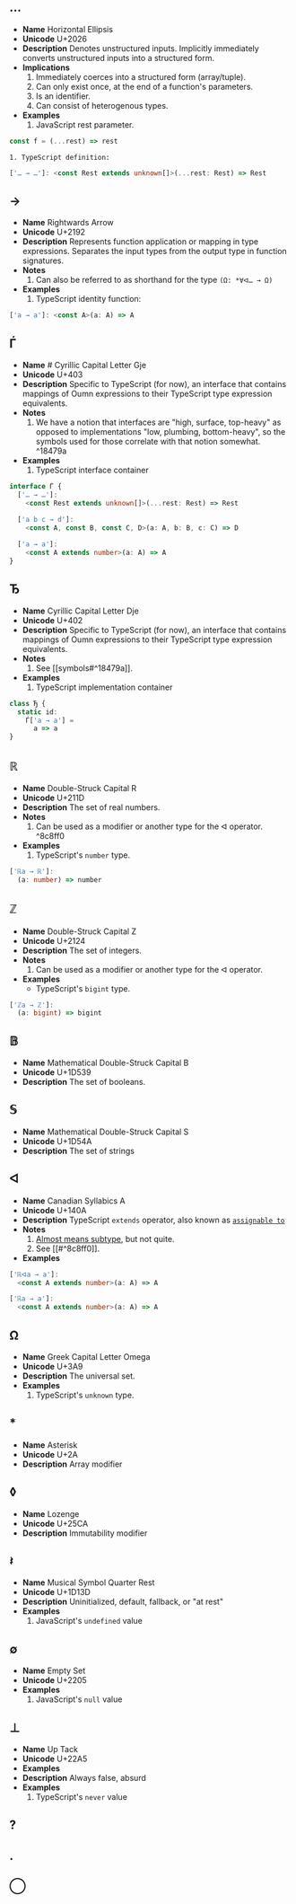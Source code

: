 ## …
- **Name** Horizontal Ellipsis
- **Unicode** U+2026
- **Description** Denotes unstructured inputs. Implicitly immediately converts unstructured inputs into a structured form. 
- **Implications**
	1. Immediately coerces into a structured form (array/tuple).
	2. Can only exist once, at the end of a function's parameters.
	3. Is an identifier.
	4. Can consist of heterogenous types.
- **Examples**
	1. JavaScript rest parameter.
```js
const f = (...rest) => rest
```
	1. TypeScript definition:
```ts
['… → …']: <const Rest extends unknown[]>(...rest: Rest) => Rest
```

## →
- **Name** Rightwards Arrow
- **Unicode** U+2192
- **Description** Represents function application or mapping in type expressions. Separates the input types from the output type in function signatures.
- **Notes**
	1. Can also be referred to as shorthand for the type `(Ω: *∀ᐊ… → Ω)`
- **Examples**
	1. TypeScript identity function:
```ts
['a → a']: <const A>(a: A) => A
```

## Ѓ
- **Name** # Cyrillic Capital Letter Gje
- **Unicode** U+403
- **Description** Specific to TypeScript (for now), an interface that contains mappings of Oumn expressions to their TypeScript type expression equivalents.
- **Notes**
	1. We have a notion that interfaces are "high, surface, top-heavy" as opposed to implementations "low, plumbing, bottom-heavy", so the symbols used for those correlate with that notion somewhat. ^18479a
- **Examples**
	1.  TypeScript interface container
```ts
interface Ѓ {
  ['… → …']:
    <const Rest extends unknown[]>(...rest: Rest) => Rest

  ['a b c → d']:
    <const A, const B, const C, D>(a: A, b: B, c: C) => D
    
  ['a → a']:
    <const A extends number>(a: A) => A
}
```

## Ђ
- **Name** Cyrillic Capital Letter Dje
- **Unicode** U+402
- **Description** Specific to TypeScript (for now), an interface that contains mappings of Oumn expressions to their TypeScript type expression equivalents.
- **Notes**
	1. See [[symbols#^18479a]].
- **Examples**
	1.  TypeScript implementation container
```ts
class Ђ {
  static id:
    Ѓ['a → a'] =
      a => a
}
```

## ℝ
- **Name** Double-Struck Capital R
- **Unicode** U+211D
- **Description** The set of real numbers.
- **Notes**
	1.  Can be used as a modifier or another type for the ᐊ operator. ^8c8ff0
- **Examples**
	1. TypeScript's `number` type.
```ts
['ℝa → ℝ']:
  (a: number) => number
```

## ℤ
- **Name** Double-Struck Capital Z
- **Unicode** U+2124
- **Description** The set of integers.
- **Notes**
	1.  Can be used as a modifier or another type for the ᐊ operator.
- **Examples**
	- TypeScript's `bigint` type.
```ts
['ℤa → ℤ']:
  (a: bigint) => bigint
```

## 𝔹
- **Name** Mathematical Double-Struck Capital B
- **Unicode** U+1D539
- **Description** The set of booleans.

## 𝕊
- **Name** Mathematical Double-Struck Capital S
- **Unicode** U+1D54A
- **Description** The set of strings

## ᐊ
- **Name** Canadian Syllabics A
- **Unicode** U+140A
- **Description** TypeScript `extends` operator, also known as [`assignable to`](specifications#^5fbff3)
- **Notes**
	1.  [Almost means subtype](https://javascript.xgqfrms.xyz/pdfs/TypeScript%20Language%20Specification.pdf#page=66), but not quite.
	2. See [[#^8c8ff0]].
- **Examples**
```ts
['ℝᐊa → a']:
  <const A extends number>(a: A) => A

['ℝa → a']:
  <const A extends number>(a: A) => A
```

## Ω
- **Name** Greek Capital Letter Omega
- **Unicode** U+3A9
- **Description** The universal set.
- **Examples**
	1.  TypeScript's `unknown` type.

## *
- **Name** Asterisk
- **Unicode** U+2A
- **Description** Array modifier

## ◊
- **Name** Lozenge
- **Unicode** U+25CA
- **Description** Immutability modifier

## 𝄽
- **Name** Musical Symbol Quarter Rest
- **Unicode** U+1D13D
- **Description** Uninitialized, default, fallback, or "at rest"
- **Examples**
	1. JavaScript's `undefined` value

## ∅
- **Name** Empty Set
- **Unicode** U+2205
- **Examples**
	1. JavaScript's `null` value

## ⊥
- **Name** Up Tack
- **Unicode** U+22A5
- **Examples**
- **Description** Always false, absurd
- **Examples**
	1. TypeScript's `never` value

## ?

## .

## ◯